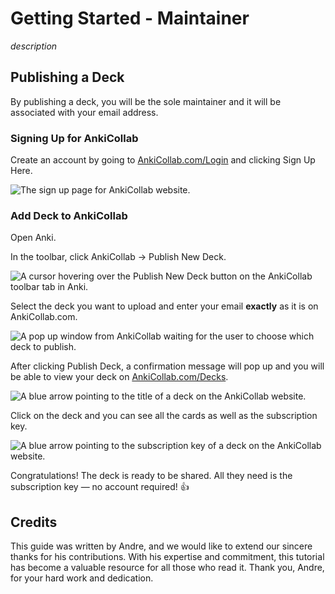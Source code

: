 # Getting Started - Maintainer

*description*

## Publishing a Deck

By publishing a deck, you will be the sole maintainer and it will be associated with your email address.

### Signing Up for AnkiCollab

Create an account by going to [AnkiCollab.com/Login](https://www.ankicollab.com/login) and clicking Sign Up Here.

![The sign up page for AnkiCollab website.](https://i.imgur.com/z4I11Wm.png)

### Add Deck to AnkiCollab

Open Anki.

In the toolbar, click AnkiCollab → Publish New Deck.

![A cursor hovering over the Publish New Deck button on the AnkiCollab toolbar tab in Anki.](https://i.imgur.com/jtIWABO.png)

Select the deck you want to upload and enter your email **exactly** as it is on AnkiCollab.com.

![A pop up window from AnkiCollab waiting for the user to choose which deck to publish.](https://i.imgur.com/Q8IaYmu.png)

After clicking Publish Deck, a confirmation message will pop up and you will be able to view your deck on [AnkiCollab.com/Decks](https://www.ankicollab.com/decks).

![A blue arrow pointing to the title of a deck on the AnkiCollab website.](https://i.imgur.com/9NjMnVf.png)

Click on the deck and you can see all the cards as well as the subscription key.

![A blue arrow pointing to the subscription key of a deck on the AnkiCollab website.](https://i.imgur.com/jDP2QuQ.png)

Congratulations! The deck is ready to be shared. All they need is the subscription key — no account required! 👍

## Credits

This guide was written by Andre, and we would like to extend our sincere thanks for his contributions. With his expertise and commitment, this tutorial has become a valuable resource for all those who read it. Thank you, Andre, for your hard work and dedication.
